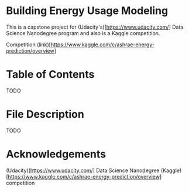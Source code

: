 # Building Energy Usage Modeling
This is a capstone project for (Udacity's)[https://www.udacity.com/] Data Science Nanodegree program and also is a Kaggle competition.

Competition (link)[https://www.kaggle.com/c/ashrae-energy-prediction/overview]

# Table of Contents
TODO

# File Description
TODO

# Acknowledgements
(Udacity)[https://www.udacity.com/] Data Science Nanodegree 
(Kaggle)[https://www.kaggle.com/c/ashrae-energy-prediction/overview] competition 

